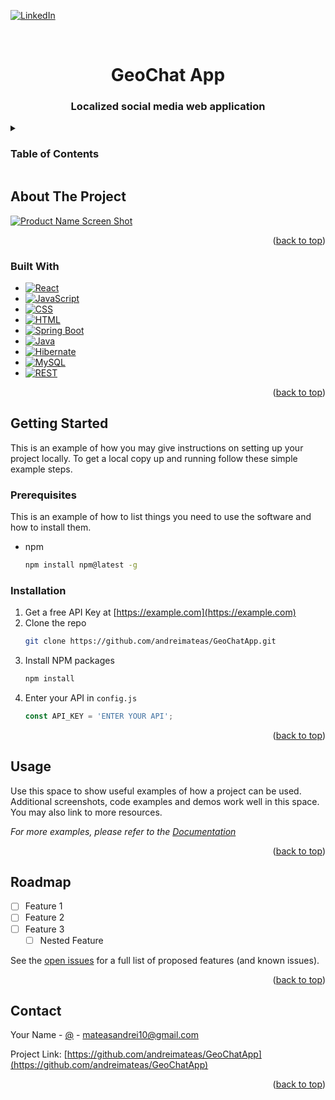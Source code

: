 <a name="readme-top"></a>


[![LinkedIn][linkedin-shield]][linkedin-url]



<!-- PROJECT LOGO -->
<br />
<div align="center">
  <a href="https://github.com/andreimateas/GeoChatApp">
  </a>

<h1 align="center">GeoChat App</h1>

  <h3 align="center">
    Localized social media web application
    <br />
  </h3>
</div>



<!-- TABLE OF CONTENTS -->
<details>
  <summary><b"><h3>Table of Contents</h3></b></summary>
  <ol>
    <li>
      <a href="#about-the-project">About The Project</a>
      <ul>
        <li><a href="#built-with">Built With</a></li>
      </ul>
    </li>
    <li>
      <a href="#getting-started">Getting Started</a>
      <ul>
        <li><a href="#prerequisites">Prerequisites</a></li>
        <li><a href="#installation">Installation</a></li>
      </ul>
    </li>
    <li><a href="#usage">Usage</a></li>
    <li><a href="#roadmap">Roadmap</a></li>
    <li><a href="#contact">Contact</a></li>

  </ol>
</details>



<!-- ABOUT THE PROJECT -->
## About The Project

[![Product Name Screen Shot][product-screenshot]](https://example.com)

<p align="right">(<a href="#readme-top">back to top</a>)</p>



### Built With

* [![React][React-badge]][React-url]
* [![JavaScript][JavaScript-badge]][JavaScript-url]
* [![CSS][CSS-badge]][CSS-url]
* [![HTML][HTML-badge]][HTML-url]
* [![Spring Boot][Spring-Boot-badge]][Spring-Boot-url]
* [![Java][Java-badge]][Java-url]
* [![Hibernate][Hibernate-badge]][Hibernate-url]
* [![MySQL][MySQL-badge]][MySQL-url]
* [![REST][REST-badge]][REST-url]

<p align="right">(<a href="#readme-top">back to top</a>)</p>



<!-- GETTING STARTED -->
## Getting Started

This is an example of how you may give instructions on setting up your project locally.
To get a local copy up and running follow these simple example steps.

### Prerequisites

This is an example of how to list things you need to use the software and how to install them.
* npm
  ```sh
  npm install npm@latest -g
  ```

### Installation

1. Get a free API Key at [https://example.com](https://example.com)
2. Clone the repo
   ```sh
   git clone https://github.com/andreimateas/GeoChatApp.git
   ```
3. Install NPM packages
   ```sh
   npm install
   ```
4. Enter your API in `config.js`
   ```js
   const API_KEY = 'ENTER YOUR API';
   ```

<p align="right">(<a href="#readme-top">back to top</a>)</p>



<!-- USAGE EXAMPLES -->
## Usage

Use this space to show useful examples of how a project can be used. Additional screenshots, code examples and demos work well in this space. You may also link to more resources.

_For more examples, please refer to the [Documentation](https://example.com)_

<p align="right">(<a href="#readme-top">back to top</a>)</p>



<!-- ROADMAP -->
## Roadmap

- [ ] Feature 1
- [ ] Feature 2
- [ ] Feature 3
    - [ ] Nested Feature

See the [open issues](https://github.com/andreimateas/GeoChatApp/issues) for a full list of proposed features (and known issues).

<p align="right">(<a href="#readme-top">back to top</a>)</p>


<!-- CONTACT -->
## Contact

Your Name - [@](https://twitter.com/) - mateasandrei10@gmail.com

Project Link: [https://github.com/andreimateas/GeoChatApp](https://github.com/andreimateas/GeoChatApp)

<p align="right">(<a href="#readme-top">back to top</a>)</p>



<!-- MARKDOWN LINKS & IMAGES -->
<!-- https://www.markdownguide.org/basic-syntax/#reference-style-links -->
[contributors-shield]: https://img.shields.io/github/contributors/andreimateas/GeoChatApp.svg?style=for-the-badge
[contributors-url]: https://github.com/andreimateas/GeoChatApp/graphs/contributors
[forks-shield]: https://img.shields.io/github/forks/andreimateas/GeoChatApp.svg?style=for-the-badge
[forks-url]: https://github.com/andreimateas/GeoChatApp/network/members
[stars-shield]: https://img.shields.io/github/stars/andreimateas/GeoChatApp.svg?style=for-the-badge
[stars-url]: https://github.com/andreimateas/GeoChatApp/stargazers
[issues-shield]: https://img.shields.io/github/issues/andreimateas/GeoChatApp.svg?style=for-the-badge
[issues-url]: https://github.com/andreimateas/GeoChatApp/issues
[license-shield]: https://img.shields.io/github/license/andreimateas/GeoChatApp.svg?style=for-the-badge
[license-url]: https://github.com/andreimateas/GeoChatApp/blob/master/LICENSE.txt
[linkedin-shield]: https://img.shields.io/badge/-LinkedIn-black.svg?style=for-the-badge&logo=linkedin&colorB=555
[linkedin-url]: https://linkedin.com/in/andrei-mateas
[product-screenshot]: images/screenshot.png
[React-badge]: https://img.shields.io/badge/React-20232A?style=for-the-badge&logo=react&logoColor=61DAFB
[React-url]: https://reactjs.org/
[JavaScript-badge]: https://img.shields.io/badge/JavaScript-F7DF1E?style=for-the-badge&logo=javascript&logoColor=black
[JavaScript-url]: https://developer.mozilla.org/en-US/docs/Web/JavaScript
[CSS-badge]: https://img.shields.io/badge/CSS-1572B6?style=for-the-badge&logo=css3&logoColor=white
[CSS-url]: https://developer.mozilla.org/en-US/docs/Web/CSS
[HTML-badge]: https://img.shields.io/badge/HTML-E34F26?style=for-the-badge&logo=html5&logoColor=white
[HTML-url]: https://developer.mozilla.org/en-US/docs/Web/HTML
[Spring-Boot-badge]: https://img.shields.io/badge/Spring%20Boot-6DB33F?style=for-the-badge&logo=spring&logoColor=white
[Spring-Boot-url]: https://spring.io/projects/spring-boot
[Java-badge]: https://img.shields.io/badge/Java-007396?style=for-the-badge&logo=java&logoColor=white
[Java-url]: https://www.java.com/
[Hibernate-badge]: https://img.shields.io/badge/Hibernate-59666C?style=for-the-badge&logo=hibernate&logoColor=white
[Hibernate-url]: https://hibernate.org/
[MySQL-badge]: https://img.shields.io/badge/MySQL-4479A1?style=for-the-badge&logo=mysql&logoColor=white
[MySQL-url]: https://www.mysql.com/
[REST-badge]: https://img.shields.io/badge/REST-FF5733?style=for-the-badge&logo=api&logoColor=white
[REST-url]: https://en.wikipedia.org/wiki/Representational_state_transfer
